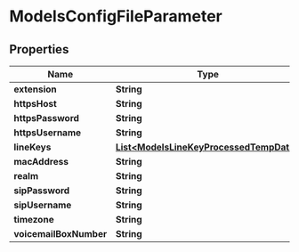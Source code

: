 

# ModelsConfigFileParameter


## Properties

| Name | Type | Description | Notes |
|------------ | ------------- | ------------- | -------------|
|**extension** | **String** |  |  [optional] |
|**httpsHost** | **String** |  |  [optional] |
|**httpsPassword** | **String** |  |  [optional] |
|**httpsUsername** | **String** |  |  [optional] |
|**lineKeys** | [**List&lt;ModelsLineKeyProcessedTempData&gt;**](ModelsLineKeyProcessedTempData.md) |  |  [optional] |
|**macAddress** | **String** |  |  [optional] |
|**realm** | **String** |  |  [optional] |
|**sipPassword** | **String** |  |  [optional] |
|**sipUsername** | **String** |  |  [optional] |
|**timezone** | **String** |  |  [optional] |
|**voicemailBoxNumber** | **String** |  |  [optional] |



